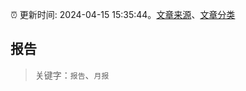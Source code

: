 :alarm_clock: 更新时间: 2024-04-15 15:35:44。[文章来源](/README.md)、[文章分类](/TAGS.md)

## 报告


> 关键字：`报告`、`月报`



